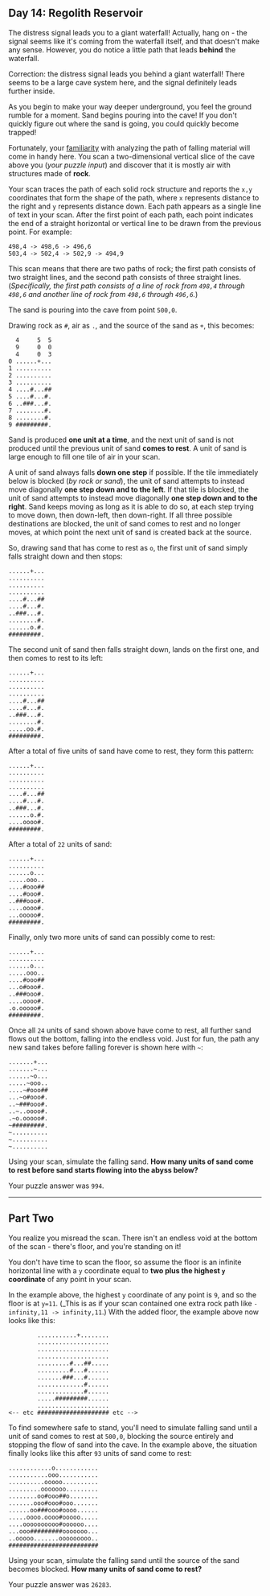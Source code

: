 ## Day 14: Regolith Reservoir

The distress signal leads you to a giant waterfall! Actually, hang on - the signal seems 
like it's coming from the waterfall itself, and that doesn't make any sense. However, you 
do notice a little path that leads **behind** the waterfall.

Correction: the distress signal leads you behind a giant waterfall! There seems to be a 
large cave system here, and the signal definitely leads further inside.

As you begin to make your way deeper underground, you feel the ground rumble for a moment. 
Sand begins pouring into the cave! If you don't quickly figure out where the sand is going, 
you could quickly become trapped!

Fortunately, your [familiarity](https://adventofcode.com/2018/day/17) with analyzing the 
path of falling material will come in handy here. You scan a two-dimensional vertical slice 
of the cave above you (_your puzzle input_) and discover that it is mostly air with structures 
made of **rock**.

Your scan traces the path of each solid rock structure and reports the `x,y` coordinates that 
form the shape of the path, where `x` represents distance to the right and `y` represents 
distance down. Each path appears as a single line of text in your scan. After the first point 
of each path, each point indicates the end of a straight horizontal or vertical line to be drawn 
from the previous point. For example:

```
498,4 -> 498,6 -> 496,6
503,4 -> 502,4 -> 502,9 -> 494,9
```

This scan means that there are two paths of rock; the first path consists of two straight lines, 
and the second path consists of three straight lines. (_Specifically, the first path consists of a 
line of rock from `498,4` through `498,6` and another line of rock from `498,6` through `496,6`._)

The sand is pouring into the cave from point `500,0`.

Drawing rock as `#`, air as `.`, and the source of the sand as `+`, this becomes:

```
  4     5  5
  9     0  0
  4     0  3
0 ......+...
1 ..........
2 ..........
3 ..........
4 ....#...##
5 ....#...#.
6 ..###...#.
7 ........#.
8 ........#.
9 #########.
```

Sand is produced **one unit at a time**, and the next unit of sand is not produced until the 
previous unit of sand **comes to rest**. A unit of sand is large enough to fill one tile of air 
in your scan.

A unit of sand always falls **down one step** if possible. If the tile immediately below is 
blocked (_by rock or sand_), the unit of sand attempts to instead move diagonally **one step 
down and to the left**. If that tile is blocked, the unit of sand attempts to instead move 
diagonally **one step down and to the right**. Sand keeps moving as long as it is able to do 
so, at each step trying to move down, then down-left, then down-right. If all three possible 
destinations are blocked, the unit of sand comes to rest and no longer moves, at which point 
the next unit of sand is created back at the source.

So, drawing sand that has come to rest as `o`, the first unit of sand simply falls straight 
down and then stops:

```
......+...
..........
..........
..........
....#...##
....#...#.
..###...#.
........#.
......o.#.
#########.
```

The second unit of sand then falls straight down, lands on the first one, and then comes to 
rest to its left:

```
......+...
..........
..........
..........
....#...##
....#...#.
..###...#.
........#.
.....oo.#.
#########.
```

After a total of five units of sand have come to rest, they form this pattern:

```
......+...
..........
..........
..........
....#...##
....#...#.
..###...#.
......o.#.
....oooo#.
#########.
```

After a total of `22` units of sand:

```
......+...
..........
......o...
.....ooo..
....#ooo##
....#ooo#.
..###ooo#.
....oooo#.
...ooooo#.
#########.
```

Finally, only two more units of sand can possibly come to rest:

```
......+...
..........
......o...
.....ooo..
....#ooo##
...o#ooo#.
..###ooo#.
....oooo#.
.o.ooooo#.
#########.
```

Once all `24` units of sand shown above have come to rest, all further sand flows out 
the bottom, falling into the endless void. Just for fun, the path any new sand takes 
before falling forever is shown here with `~`:

```
.......+...
.......~...
......~o...
.....~ooo..
....~#ooo##
...~o#ooo#.
..~###ooo#.
..~..oooo#.
.~o.ooooo#.
~#########.
~..........
~..........
~..........
```

Using your scan, simulate the falling sand. **How many units of sand come to rest before 
sand starts flowing into the abyss below?**

Your puzzle answer was `994`.

---

## Part Two

You realize you misread the scan. There isn't an endless void at the bottom of the scan - 
there's floor, and you're standing on it!

You don't have time to scan the floor, so assume the floor is an infinite horizontal line with 
a `y` coordinate equal to **two plus the highest `y` coordinate** of any point in your scan.

In the example above, the highest `y` coordinate of any point is `9`, and so the floor is at 
`y=11`. (_This is as if your scan contained one extra rock path like `-infinity,11 -> infinity,11`.) 
With the added floor, the example above now looks like this:

```
        ...........+........
        ....................
        ....................
        ....................
        .........#...##.....
        .........#...#......
        .......###...#......
        .............#......
        .............#......
        .....#########......
        ....................
<-- etc #################### etc -->
```

To find somewhere safe to stand, you'll need to simulate falling sand until a unit of sand comes 
to rest at `500,0`, blocking the source entirely and stopping the flow of sand into the cave. In the 
example above, the situation finally looks like this after `93` units of sand come to rest:

```
............o............
...........ooo...........
..........ooooo..........
.........ooooooo.........
........oo#ooo##o........
.......ooo#ooo#ooo.......
......oo###ooo#oooo......
.....oooo.oooo#ooooo.....
....oooooooooo#oooooo....
...ooo#########ooooooo...
..ooooo.......ooooooooo..
#########################
```

Using your scan, simulate the falling sand until the source of the sand becomes blocked. 
**How many units of sand come to rest?**

Your puzzle answer was `26283`.
